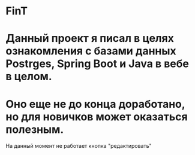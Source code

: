# FinT 
# Данный проект я писал в целях ознакомления с базами данных Postrges, Spring Boot и Java в вебе в целом.
# Оно еще не до конца доработано, но для новичков может оказаться полезным. 
На данный момент не работает кнопка "редактировать"


